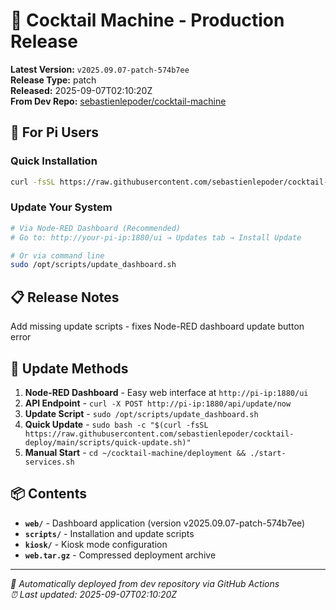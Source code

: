 # 🍹 Cocktail Machine - Production Release

**Latest Version:** `v2025.09.07-patch-574b7ee`  
**Release Type:** patch  
**Released:** 2025-09-07T02:10:20Z  
**From Dev Repo:** [sebastienlepoder/cocktail-machine](https://github.com/sebastienlepoder/cocktail-machine)

## 🚀 For Pi Users

### Quick Installation
```bash
curl -fsSL https://raw.githubusercontent.com/sebastienlepoder/cocktail-deploy/main/scripts/setup-ultimate.sh | bash
```

### Update Your System
```bash
# Via Node-RED Dashboard (Recommended)
# Go to: http://your-pi-ip:1880/ui → Updates tab → Install Update

# Or via command line
sudo /opt/scripts/update_dashboard.sh
```

## 📋 Release Notes

Add missing update scripts - fixes Node-RED dashboard update button error

## 🔄 Update Methods

1. **Node-RED Dashboard** - Easy web interface at `http://pi-ip:1880/ui`
2. **API Endpoint** - `curl -X POST http://pi-ip:1880/api/update/now`  
3. **Update Script** - `sudo /opt/scripts/update_dashboard.sh`
4. **Quick Update** - `sudo bash -c "$(curl -fsSL https://raw.githubusercontent.com/sebastienlepoder/cocktail-deploy/main/scripts/quick-update.sh)"`
5. **Manual Start** - `cd ~/cocktail-machine/deployment && ./start-services.sh`

## 📦 Contents

- **`web/`** - Dashboard application (version v2025.09.07-patch-574b7ee)
- **`scripts/`** - Installation and update scripts  
- **`kiosk/`** - Kiosk mode configuration
- **`web.tar.gz`** - Compressed deployment archive

---

*🤖 Automatically deployed from dev repository via GitHub Actions*  
*⏰ Last updated: 2025-09-07T02:10:20Z*
